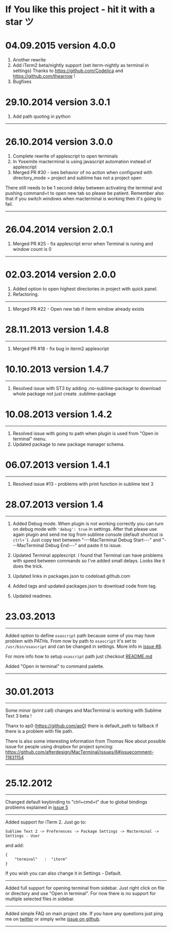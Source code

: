 # If You like this project - hit it with a star ツ

# 04.09.2015 version 4.0.0
1. Another rewrite
2. Add iTerm2 beta/nightly support (set iterm-nightly as terminal in settings)
   Thanks to https://github.com/Codelica and https://github.com/thearrow !
3. Bugfixes

# 29.10.2014 version 3.0.1

1. Add path quoting in python

---

# 26.10.2014 version 3.0.0

1. Complete rewrite of applescript to open terminals
2. In Yosemite macterminal is using javascript automation instead of applescript
3. Merged PR #30 - ixes behavior of no action when configured with directory_mode = project and sublime has not a project open

There still needs to be 1 second delay between activating the terminal and pushing command+t to open new tab
so please be patient. Remember also that if you switch windows when macterminal is working then it's going to fail.

---

# 26.04.2014 version 2.0.1

1. Merged PR #25 - fix applescript error when Terminal is runing and window count is 0

---

# 02.03.2014 version 2.0.0

1. Added option to open highest directories in project with quick panel.
2. Refactoring.

---

1. Merged PR #22 - Open new tab if iterm window already exists

# 28.11.2013 version 1.4.8

---

1. Merged PR #18 - fix bug in iterm2 applescript

# 10.10.2013 version 1.4.7

---

1. Resolved issue with ST3 by adding .no-sublime-package to download whole package not just create .sublime-package


# 10.08.2013 version 1.4.2

---

1. Resolved issue with going to path when plugin is used from "Open in terminal" menu.
2. Updated package to new package manager schema.

# 06.07.2013 version 1.4.1

---

1. Resolved issue #13 - problems with print function in sublime text 3

# 28.07.2013 version 1.4

---

1. Added Debug mode.
    When plugin is not working correctly you can turn on debug mode with ```'debug': true``` in settings.
    After that please use again plugin and send me log from sublime console (default shortcut is ``` ctrl+` ```).
    Just copy text between "---MacTerminal Debug Start---" and "---MacTerminal Debug End---" and paste it to issue.

2. Updated Terminal applescript.
    I found that Terminal can have problems with speed between commands so I've added small delays.
    Looks like it does the trick.

3. Updated links in packages.json to codeload.github.com

4. Added tags and updated packages.json to download code from tag.

5. Updated readmes.

# 23.03.2013

---

Added option to define ``` osascript ``` path because some of you may have problem with PATHs.
From now by path to ``` osascript ``` it's set to ``` /usr/bin/osascript ``` and can be changed in settings.
More info in [issue #8](https://github.com/afterdesign/MacTerminal/issues/8).

For more info how to setup ``` osascript ``` path just checkout [README.md](https://github.com/afterdesign/MacTerminal)

Added "Open in terminal" to command palette.

---

# 30.01.2013

---

Some minor (print call) changes and MacTerminal is working with Sublime Text 3 beta !

Thanx to ap0 (https://github.com/ap0) there is default_path to fallback if there is a problem with file path.

There is also some interesting information from Thomas Noe
about possible issue for people using dropbox for project syncing:
https://github.com/afterdesign/MacTerminal/issues/6#issuecomment-11831154

---



# 25.12.2012

---

Changed default keybinding to "ctrl+cmd+t" due to global bindings problems
explained in [issue 5](https://github.com/afterdesign/MacTerminal/issues/5)

---

Added support for iTerm 2. Just go to:

```
Sublime Text 2 -> Preferences -> Package Settings -> Macterminal -> Settings - User
```

and add:

```
{
    "terminal"   :  "iterm"
}
```
If you wish you can also change it in Settings - Default.

---

Added full support for opening terminal from sidebar.
Just right click on file or directory and use "Open in terminal".
For now there is no support for multiple selected files in sidebar.

---

Added simple FAQ on main project site. If you have any questions just
ping me on [twitter](http://twitter.com/afterdeign) or
simply write [issue on github](https://github.com/afterdesign/MacTerminal/issues).

---
